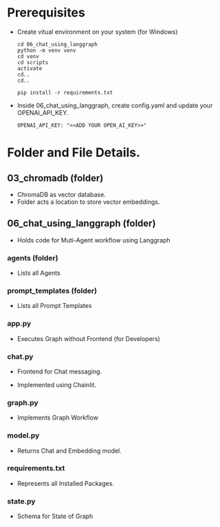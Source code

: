 # Prerequisites
* Create vitual environment on your system (for Windows)
    ```
    cd 06_chat_using_langgraph
    python -m venv venv
    cd venv
    cd scripts
    activate
    cd..
    cd..

    pip install -r requirements.txt
    ```
* Inside 06_chat_using_langgraph, create config.yaml and update your OPENAI_API_KEY.
    ```
    OPENAI_API_KEY: "<<ADD YOUR OPEN_AI_KEY>>"
    ```


# Folder and File Details.

## 03_chromadb (folder)
* ChromaDB as vector database. 
* Folder acts a location to store vector embeddings.

## 06_chat_using_langgraph (folder)

* Holds code for Muti-Agent workflow using Langgraph

### agents (folder)

* Lists all Agents

### prompt_templates (folder)

* Lists all Prompt Templates

### app.py

* Executes Graph without Frontend (for Developers)

### chat.py

* Frontend for Chat messaging.

* Implemented using Chainlit.

### graph.py

* Implements Graph Workflow

### model.py

* Returns Chat and Embedding model.

### requirements.txt

* Represents all Installed Packages.

### state.py

* Schema for State of Graph